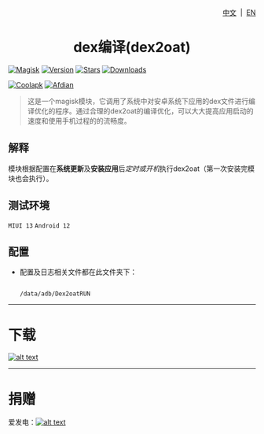 <div align="right">
<a href="/README.md">中文</a> &nbsp;|&nbsp;
<a href="/README_en-US.md">EN</a>
</div>

<div align="center">
<h1>dex编译(dex2oat)</h1>
</div>

[![Magisk](https://img.shields.io/badge/Magisk-blue?style=for-the-badge)](https://github.com/topjohnwu/Magisk)
[![Version](https://img.shields.io/github/tag/lin-yunyun/Dex2oatRUN?style=for-the-badge&label=当前版本)](https://github.com/lin-yunyun/Dex2oatRUN/releases/latest)
[![Stars](https://img.shields.io/github/stars/lin-yunyun/Dex2oatRUN?style=for-the-badge&label=Github%20Stars&logo=github "GitHub Repo stars")](https://github.com/lin-yunyun/Dex2oatRUN)
[![Downloads](https://img.shields.io/github/downloads/lin-yunyun/Dex2oatRUN/total?style=for-the-badge&label=Github下载&logo=github)](https://github.com/lin-yunyun/Dex2oatRUN/releases)

[![Coolapk](https://img.shields.io/badge/酷安-柊芸芸-hotpink?style=for-the-badge)](http://www.coolapk.com/u/11696005)
[![Afdian](https://img.shields.io/badge/爱发电-林芸芸-hotpink?style=for-the-badge)](https://afdian.net/a/linyunyun)

>这是一个magisk模块，它调用了系统中对安卓系统下应用的dex文件进行编译优化的程序。通过合理的dex2oat的编译优化，可以大大提高应用启动的速度和使用手机过程的的流畅度。

## 解释

模块根据配置在**系统更新**及**安装应用**后*定时或开机*执行dex2oat（第一次安装完模块也会执行）。

## 测试环境

`MIUI 13`
`Android 12`

## 配置

- 配置及日志相关文件都在此文件夹下：
  
  ```
  
  /data/adb/Dex2oatRUN
  
  ```

---

# 下载

[![alt text](https://raw.githubusercontent.com/lin-yunyun/Dex2oatRUN/main/.idea/download.png)](https://github.com/lin-yunyun/Dex2oatRUN/releases)

---

# 捐赠

爱发电：[![alt text](https://raw.githubusercontent.com/lin-yunyun/Dex2oatRUN/main/.idea/afdian.png)
](https://afdian.net/a/linyunyun)


